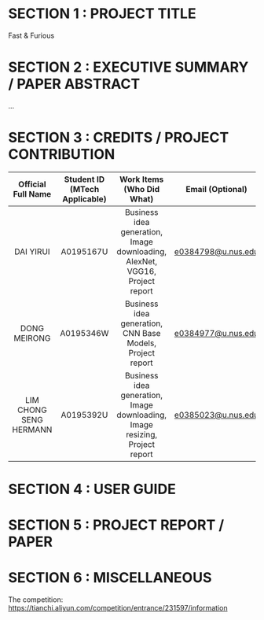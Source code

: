 # SECTION 1 : PROJECT TITLE
Fast & Furious


# SECTION 2 : EXECUTIVE SUMMARY / PAPER ABSTRACT

...

# SECTION 3 : CREDITS / PROJECT CONTRIBUTION
| Official Full Name | Student ID (MTech Applicable)| Work Items (Who Did What) | Email (Optional) |
| :---: | :---: | :---: | :---: |
| DAI YIRUI | A0195167U | Business idea generation, Image downloading, AlexNet, VGG16, Project report | e0384798@u.nus.edu |
| DONG MEIRONG | A0195346W | Business idea generation, CNN Base Models, Project report | e0384977@u.nus.edu |
| LIM CHONG SENG HERMANN | A0195392U	| Business idea generation, Image downloading, Image resizing, Project report	| e0385023@u.nus.edu |


# SECTION 4 : USER GUIDE


# SECTION 5 : PROJECT REPORT / PAPER


# SECTION 6 : MISCELLANEOUS

The competition: https://tianchi.aliyun.com/competition/entrance/231597/information